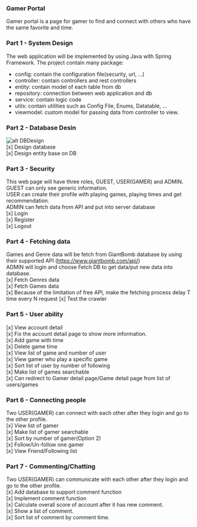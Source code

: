 ### Gamer Portal
Gamer portal is a page for gamer to find and connect with others who have the same favorite and time.

### Part 1 - System Design
The web application will be implemented by using Java with Spring Framework.
The project contain many package:
- config: contain the configuration file(security, url, ...)
- controller: contain controllers and rest controllers
- entity: contain model of each table from db
- repository: connection between web application and db
- service: contain logic code
- utils: contain utilities such as Config File, Enums, Datatable, ...
- viewmodel: custom model for passing data from controller to view.


### Part 2 - Database Desin
![alt DBDesign](https://i.imgur.com/of9bCGk.jpg)  
[x] Design database  
[x] Design entity base on DB  

### Part 3 - Security
This web page will have three roles, GUEST, USER(GAMER) and ADMIN.  
GUEST can only see generic information.  
USER can create their profile with playing games, playing times and get recommendation.  
ADMIN can fetch data from API and put into server database  
[x] Login  
[x] Register  
[x] Logout  

### Part 4 - Fetching data
Games and Genre data will be fetch from GiantBomb database by using their supported API (https://www.giantbomb.com/api/)  
ADMIN will login and choose Fetch DB to get data/put new data into database.  
[x] Fetch Genres data  
[x] Fetch Games data  
[x] Because of the limitation of free API, make the fetching process delay T time every N request
[x] Test the crawler

### Part 5 - User ability
[x] View account detail  
[x] Fix the account detail page to show more information.  
[x] Add game with time  
[x] Delete game time  
[x] View list of game and number of user  
[x] View gamer who play a specific game  
[x] Sort list of user by number of following  
[x] Make list of games searchable  
[x] Can redirect to Gamer detail page/Game detail page from list of users/games  

### Part 6 - Connecting people
Two USER(GAMER) can connect with each other after they login and go to the other profile.  
[x] View list of gamer  
[x] Make list of gamer searchable  
[x] Sort by number of gamer(Option 2)  
[x] Follow/Un-follow one gamer  
[x] View Friend/Following list

### Part 7 - Commenting/Chatting
Two USER(GAMER) can communicate with each other after they login and go to the other profile.  
[x] Add database to support comment function  
[x] Implement comment function  
[x] Calculate overall score of account after it has new comment.  
[x] Show a list of comment.  
[x] Sort list of comment by comment time.  